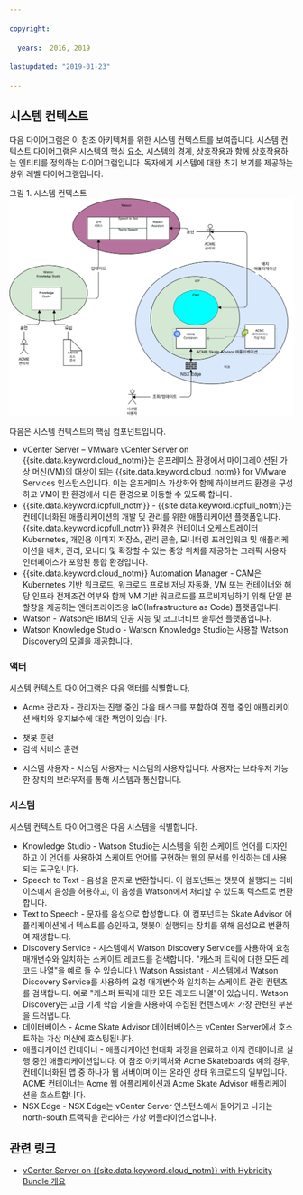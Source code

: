 ```yaml
---

copyright:

  years:  2016, 2019

lastupdated: "2019-01-23"

---
```


## 시스템 컨텍스트
다음 다이어그램은 이 참조 아키텍처를 위한 시스템 컨텍스트를 보여줍니다. 시스템 컨텍스트 다이어그램은 시스템의 핵심 요소, 시스템의 경계, 상호작용과 함께 상호작용하는 엔티티를 정의하는 다이어그램입니다. 독자에게 시스템에 대한 초기 보기를 제공하는 상위 레벨 다이어그램입니다.

그림 1. 시스템 컨텍스트
![시스템 컨텍스트](vcscar-system-context.svg)

다음은 시스템 컨텍스트의 핵심 컴포넌트입니다.
-	vCenter Server – VMware vCenter Server on {{site.data.keyword.cloud_notm}}는 온프레미스 환경에서 마이그레이션된 가상 머신(VM)의 대상이 되는 {{site.data.keyword.cloud_notm}} for VMware
Services 인스턴스입니다. 이는 온프레미스 가상화와 함께 하이브리드 환경을 구성하고 VM이 한 환경에서 다른 환경으로 이동할 수 있도록 합니다.
-	{{site.data.keyword.icpfull_notm}} - {{site.data.keyword.icpfull_notm}}는 컨테이너화된 애플리케이션의 개발 및 관리를 위한
애플리케이션 플랫폼입니다. {{site.data.keyword.icpfull_notm}} 환경은 컨테이너 오케스트레이터
Kubernetes, 개인용 이미지 저장소, 관리 콘솔, 모니터링 프레임워크 및
애플리케이션을 배치, 관리, 모니터 및 확장할 수 있는
중앙 위치를 제공하는 그래픽 사용자 인터페이스가 포함된
통합 환경입니다.
-	{{site.data.keyword.cloud_notm}} Automation Manager - CAM은 Kubernetes 기반 워크로드,
워크로드 프로비저닝 자동화, VM 또는 컨테이너와 해당 인프라 전제조건
여부와 함께 VM 기반 워크로드를 프로비저닝하기 위해 단일 분할창을
제공하는 엔터프라이즈용 IaC(Infrastructure as Code)
플랫폼입니다.
-	Watson - Watson은 IBM의 인공 지능 및 코그너티브 솔루션 플랫폼입니다.
-	Watson Knowledge Studio - Watson Knowledge Studio는 사용할 Watson Discovery의 모델을 제공합니다.

### 액터
시스템 컨텍스트 다이어그램은 다음 액터를 식별합니다.

* Acme 관리자 - 관리자는 진행 중인 다음 태스크를 포함하여 진행 중인 애플리케이션 배치와 유지보수에 대한 책임이 있습니다.
 - 챗봇 훈련
 - 검색 서비스 훈련
* 시스템 사용자 - 시스템 사용자는 시스템의 사용자입니다. 사용자는 브라우저 가능한 장치의 브라우저를 통해 시스템과 통신합니다.

### 시스템
시스템 컨텍스트 다이어그램은 다음 시스템을 식별합니다.
* Knowledge Studio - Watson Studio는 시스템을 위한 스케이트 언어를 디자인하고 이 언어를 사용하여 스케이트 언어를 구현하는 웹의 문서를 인식하는 데 사용되는 도구입니다.
* Speech to Text - 음성을 문자로 변환합니다. 이 컴포넌트는 챗봇이 실행되는 디바이스에서 음성을 허용하고, 이 음성을 Watson에서 처리할 수 있도록 텍스트로 변환합니다.
* Text to Speech - 문자를 음성으로 합성합니다. 이 컴포넌트는 Skate Advisor 애플리케이션에서 텍스트를 승인하고, 챗봇이 실행되는 장치를 위해 음성으로 변환하여 재생합니다.
* Discovery Service - 시스템에서 Watson Discovery Service를 사용하여 요청 매개변수와 일치하는 스케이트 레코드를 검색합니다. 
"캐스퍼 트릭에 대한 모든 레코드 나열"을 예로 들 수 있습니다.\ Watson
Assistant - 시스템에서 Watson Discovery Service를 사용하여 요청 매개변수와 일치하는 스케이트 관련 컨텐츠를 검색합니다. 예로 "캐스퍼 트릭에 대한 모든 레코드 나열"이 있습니다. Watson Discovery는 고급 기계 학습 기술을 사용하여 수집된 컨텐츠에서 가장 관련된 부분을 드러냅니다.  
* 데이터베이스 - Acme Skate Advisor 데이터베이스는 vCenter Server에서 호스트하는 가상 머신에 호스팅됩니다.
* 애플리케이션 컨테이너 - 애플리케이션 현대화 과정을 완료하고 이제 컨테이너로 실행 중인 애플리케이션입니다. 이 참조 아키텍처와 Acme Skateboards 예의 경우, 컨테이너화된 앱 중 하나가 웹 서버이며 이는 온라인 상태 워크로드의 일부입니다. ACME 컨테이너는 Acme 웹 애플리케이션과 Acme Skate Advisor 애플리케이션을 호스트합니다.
* NSX Edge - NSX Edge는 vCenter Server 인스턴스에서 들어가고 나가는 north-south 트랙픽을 관리하는 가상 어플라이언스입니다.

## 관련 링크

* [vCenter Server on {{site.data.keyword.cloud_notm}} with Hybridity Bundle 개요](/docs/services/vmwaresolutions/archiref/vcs/vcs-hybridity-intro.html)
